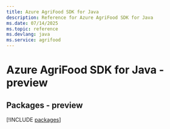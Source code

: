 ```yaml
---
title: Azure AgriFood SDK for Java
description: Reference for Azure AgriFood SDK for Java
ms.date: 07/14/2025
ms.topic: reference
ms.devlang: java
ms.service: agrifood
---
```

# Azure AgriFood SDK for Java - preview
## Packages - preview
[!INCLUDE [packages](agrifood-index.md)]